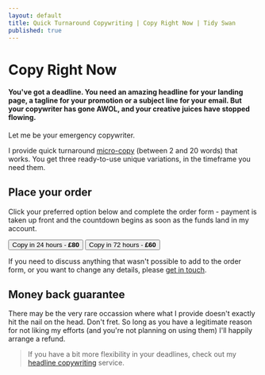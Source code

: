 ```yaml
---
layout: default
title: Quick Turnaround Copywriting | Copy Right Now | Tidy Swan
published: true
---
```


# Copy Right Now

#### You've got a deadline. You need an amazing headline for your landing page, a tagline for your promotion or a subject line for your email. But your copywriter has gone AWOL, and your creative juices have stopped flowing.

Let me be your emergency copywriter.

I provide quick turnaround [micro-copy](/headline-copywriting) (between 2 and 20 words) that works. You get three ready-to-use unique variations, in the timeframe you need them.

## Place your order

Click your preferred option below and complete the order form - payment is taken up front and the countdown begins as soon as the funds land in my account.

<a href="/orders/copy-right-now-24"><button class="button">Copy in 24 hours - <b>£80</b></button></a>
<a href="/orders/copy-right-now-72"><button class="button">Copy in 72 hours - <b>£60</b></button></a>

If you need to discuss anything that wasn't possible to add to the order form, or you want to change any details, please [get in touch](/contact).

## Money back guarantee

There may be the very rare occassion where what I provide doesn't exactly hit the nail on the head. Don't fret. So long as you have a legitimate reason for not liking my efforts (and you're not planning on using them) I'll happily arrange a refund.

> If you have a bit more flexibility in your deadlines, check out my [headline copywriting](/headline-copywriting) service.
